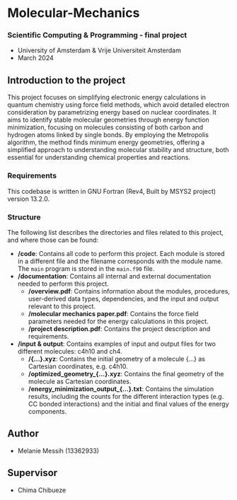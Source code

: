 # Molecular-Mechanics

### Scientific Computing & Programming - final project 
- University of Amsterdam & Vrije Universiteit Amsterdam
- March 2024

## Introduction to the project

This project focuses on simplifying electronic energy calculations in quantum chemistry using force field methods, which avoid detailed electron consideration by parametrizing energy based on nuclear coordinates. It aims to identify stable molecular geometries through energy function minimization, focusing on molecules consisting of both carbon and hydrogen atoms linked by single bonds. By employing the Metropolis algorithm, the method finds minimum energy geometries, offering a simplified approach to understanding molecular stability and structure, both essential for understanding chemical properties and reactions.

### Requirements

This codebase is written in GNU Fortran (Rev4, Built by MSYS2 project) version 13.2.0.


### Structure

The following list describes the directories and files related to this project, and where those can be found:

- **/code**: Contains all code to perform this project. Each module is stored in a different file and the filename corresponds with the module name. The `main` program is stored in the `main.f90` file.
- **/documentation**: Contains all internal and external documentation needed to perform this project. 
  - **/overview.pdf**: Contains information about the modules, procedures, user-derived data types, dependencies, and the input and output relevant to this project.
  - **/molecular mechanics paper.pdf**: Contains the force field parameters needed for the energy calculations in this project.
  - **/project description.pdf**: Contains the project description and requirements.
- **/input & output**: Contains examples of input and output files for two different molecules: c4h10 and ch4.
  - **/{...}.xyz**: Contains the initial geometry of a molecule {...} as Cartesian coordinates, e.g. c4h10.
  - **/optimized_geometry_{...}.xyz**: Contains the final geometry of the molecule as Cartesian coordinates.
  - **/energy_minimization_output_{...}.txt**: Contains the simulation results, including the counts for the different interaction types (e.g. CC bonded interactions) and the initial and final values of the energy components. 


## Author
- Melanie Messih (13362933)

## Supervisor
- Chima Chibueze
